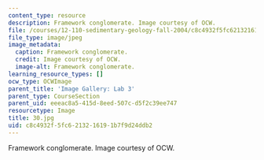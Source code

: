 ```yaml
---
content_type: resource
description: Framework conglomerate. Image courtesy of OCW.
file: /courses/12-110-sedimentary-geology-fall-2004/c8c4932f5fc6213216191b7f9d24ddb2_30.jpg
file_type: image/jpeg
image_metadata:
  caption: Framework conglomerate.
  credit: Image courtesy of OCW.
  image-alt: Framework conglomerate.
learning_resource_types: []
ocw_type: OCWImage
parent_title: 'Image Gallery: Lab 3'
parent_type: CourseSection
parent_uid: eeeac8a5-415d-8eed-507c-d5f2c39ee747
resourcetype: Image
title: 30.jpg
uid: c8c4932f-5fc6-2132-1619-1b7f9d24ddb2
---
```

Framework conglomerate. Image courtesy of OCW.

